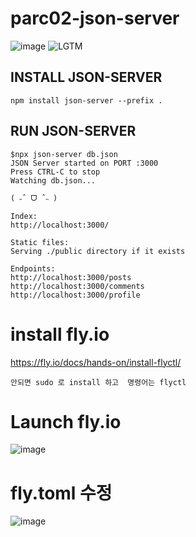 # parc02-json-server

![image](https://github.com/parc02/parc02-json-server/assets/148880521/e41e3f04-96a3-496a-b63f-0088d6ba13a7)
![LGTM](https://i.lgtm.fun/2p3c.png)


## INSTALL JSON-SERVER
```
npm install json-server --prefix .
```
## RUN JSON-SERVER
```
$npx json-server db.json
JSON Server started on PORT :3000
Press CTRL-C to stop
Watching db.json...

( ˶ˆ ᗜ ˆ˵ )

Index:
http://localhost:3000/

Static files:
Serving ./public directory if it exists

Endpoints:
http://localhost:3000/posts
http://localhost:3000/comments
http://localhost:3000/profile
```

# install fly.io

https://fly.io/docs/hands-on/install-flyctl/
```
안되면 sudo 로 install 하고  명령어는 flyctl
```
# Launch fly.io
![image](https://github.com/parc02/parc02-json-server/assets/148880521/c24b3ae4-08ab-44f2-92cf-54996e30a53b)

# fly.toml 수정
![image](https://github.com/parc02/parc02-json-server/assets/148880521/8efb2712-edc0-4134-8e32-c06e7963d3c9)


